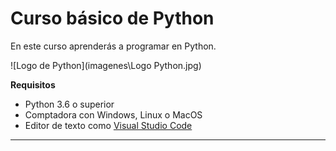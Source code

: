 # Curso básico de Python


En este curso aprenderás a programar en Python.

![Logo de Python](imagenes\Logo Python.jpg)

**Requisitos**
- Python 3.6 o superior
- Comptadora con Windows, Linux o MacOS
- Editor de texto como [Visual Studio Code](https://code.visualstudio.com/)
_______________________________

